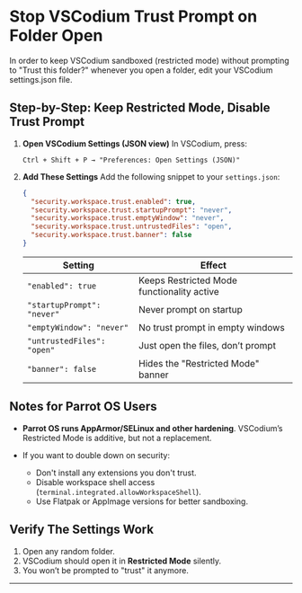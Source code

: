 # Stop VSCodium Trust Prompt on Folder Open

In order to keep VSCodium sandboxed (restricted mode) without prompting to "Trust this folder?" whenever you open a folder, edit your VSCodium settings.json file.

## Step-by-Step: Keep Restricted Mode, Disable Trust Prompt

1. **Open VSCodium Settings (JSON view)**
   In VSCodium, press:

   ```
   Ctrl + Shift + P → "Preferences: Open Settings (JSON)"
   ```

2. **Add These Settings**
   Add the following snippet to your `settings.json`:

   ```json
   {
     "security.workspace.trust.enabled": true,
     "security.workspace.trust.startupPrompt": "never",
     "security.workspace.trust.emptyWindow": "never",
     "security.workspace.trust.untrustedFiles": "open",
     "security.workspace.trust.banner": false
   }
   ```

   | Setting                    | Effect                                     |
   | -------------------------- | ------------------------------------------ |
   | `"enabled": true`          | Keeps Restricted Mode functionality active |
   | `"startupPrompt": "never"` | Never prompt on startup                    |
   | `"emptyWindow": "never"`   | No trust prompt in empty windows           |
   | `"untrustedFiles": "open"` | Just open the files, don’t prompt          |
   | `"banner": false`          | Hides the "Restricted Mode" banner         |

##  Notes for Parrot OS Users

* **Parrot OS runs AppArmor/SELinux and other hardening**. VSCodium’s Restricted Mode is additive, but not a replacement.
* If you want to double down on security:

  * Don't install any extensions you don't trust.
  * Disable workspace shell access (`terminal.integrated.allowWorkspaceShell`).
  * Use Flatpak or AppImage versions for better sandboxing.

## Verify The Settings Work

1. Open any random folder.
2. VSCodium should open it in **Restricted Mode** silently.
3. You won’t be prompted to "trust" it anymore.

___